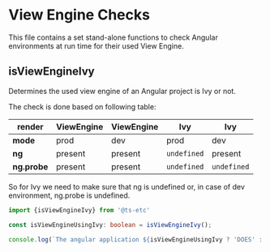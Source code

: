 # View Engine Checks

This file contains a set stand-alone functions to
check Angular environments at run time for their used View Engine.


## isViewEngineIvy

Determines the used view engine of an Angular project is Ivy or not.

The check is done based on following table:

| render       | ViewEngine | ViewEngine | Ivy         | Ivy         |
| ------------ | ---------- | ---------- | ----------- | ----------- |
| **mode**     | prod       | dev        | prod        | dev         |
| **ng**       | present    | present    | `undefined` | present     |
| **ng.probe** | present    | present    | `undefined` | `undefined` |


So for Ivy we need to make sure that ng is undefined or,
in case of dev environment, ng.probe is undefined.

```typescript
import {isViewEngineIvy} from '@ts-etc'

const isViewEngineUsingIvy: boolean = isViewEngineIvy(); 

console.log(`The angular application ${isViewEngineUsingIvy ? 'DOES' : "DOESN'T" } run Ivy`)
```
